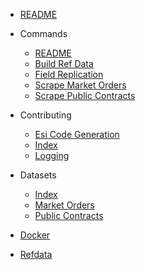 - [README](README.md)

- Commands
  - [README](commands/README.md)
  - [Build Ref Data](commands/build-ref-data.md)
  - [Field Replication](commands/field-replication.md)
  - [Scrape Market Orders](commands/scrape-market-orders.md)
  - [Scrape Public Contracts](commands/scrape-public-contracts.md)

- Contributing
  - [Esi Code Generation](contributing/esi-code-generation.md)
  - [Index](contributing/index.md)
  - [Logging](contributing/logging.md)

- Datasets
  - [Index](datasets/index.md)
  - [Market Orders](datasets/market-orders.md)
  - [Public Contracts](datasets/public-contracts.md)

- [Docker](docker.md)
- [Refdata](refdata.md)
